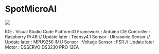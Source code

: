 # SpotMicroAI

<img src="https://capsule-render.vercel.app/api?type=모양&color=색상코드&height=높이&section=header&text=텍스트&fontSize=텍스트크기" />

IDE         : Visual Studio Code PlatformIO
Framework   : Arduino IDE
Controller  : Raspberry Pi 4B // Update later
            : Teensy4.1
Sensor      : Ultrasonic Sensor // Update later
            : MPU9250 IMU Sensor
            : Voltage Sensor
            : FSR // Update later
Motor       : DSSERVO DS3230 PRO 12EA
